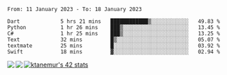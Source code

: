 <!--START_SECTION:waka-->

```text
From: 11 January 2023 - To: 18 January 2023

Dart             5 hrs 21 mins   ████████████▒░░░░░░░░░░░░   49.83 %
Python           1 hr 26 mins    ███▒░░░░░░░░░░░░░░░░░░░░░   13.45 %
C#               1 hr 25 mins    ███▒░░░░░░░░░░░░░░░░░░░░░   13.25 %
Text             32 mins         █▒░░░░░░░░░░░░░░░░░░░░░░░   05.07 %
textmate         25 mins         █░░░░░░░░░░░░░░░░░░░░░░░░   03.92 %
Swift            18 mins         ▓░░░░░░░░░░░░░░░░░░░░░░░░   02.94 %
```

<!--END_SECTION:waka-->
<a href="https://github.com/anuraghazra/github-readme-stats">
  <img align="left" src="https://github-readme-stats.vercel.app/api?username=Tanesan&count_private=true&show_icons=true" />
<img align="left" src="https://github-readme-stats.vercel.app/api/top-langs/?username=Tanesan" />
</a>

[![ktanemur's 42 stats](https://badge42.vercel.app/api/v2/cl1wslf6s002109l771rng2w8/stats?cursusId=21&coalitionId=62)](https://github.com/JaeSeoKim/badge42)
